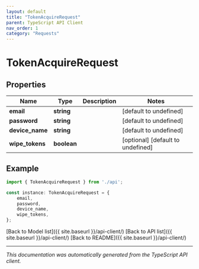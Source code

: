 ```yaml
---
layout: default
title: "TokenAcquireRequest"
parent: TypeScript API Client
nav_order: 1
category: "Requests"
---
```


# TokenAcquireRequest


## Properties

Name | Type | Description | Notes
------------ | ------------- | ------------- | -------------
**email** | **string** |  | [default to undefined]
**password** | **string** |  | [default to undefined]
**device_name** | **string** |  | [default to undefined]
**wipe_tokens** | **boolean** |  | [optional] [default to undefined]

## Example

```typescript
import { TokenAcquireRequest } from './api';

const instance: TokenAcquireRequest = {
    email,
    password,
    device_name,
    wipe_tokens,
};
```

[Back to Model list]({{ site.baseurl }}/api-client/) [Back to API list]({{ site.baseurl }}/api-client/) [Back to README]({{ site.baseurl }}/api-client/)


---

*This documentation was automatically generated from the TypeScript API client.*

